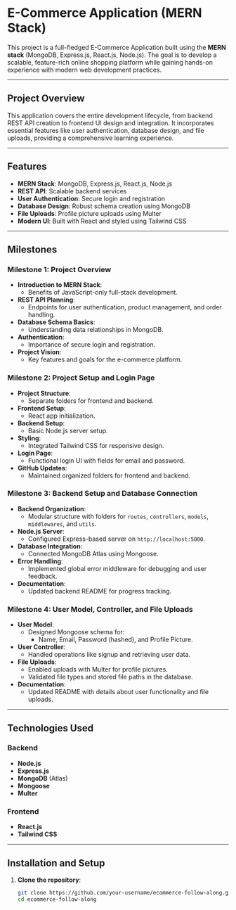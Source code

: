 # E-Commerce Application (MERN Stack)

This project is a full-fledged E-Commerce Application built using the **MERN stack** (MongoDB, Express.js, React.js, Node.js). The goal is to develop a scalable, feature-rich online shopping platform while gaining hands-on experience with modern web development practices.

---

## Project Overview

This application covers the entire development lifecycle, from backend REST API creation to frontend UI design and integration. It incorporates essential features like user authentication, database design, and file uploads, providing a comprehensive learning experience.

---

## Features

- **MERN Stack**: MongoDB, Express.js, React.js, Node.js
- **REST API**: Scalable backend services
- **User Authentication**: Secure login and registration
- **Database Design**: Robust schema creation using MongoDB
- **File Uploads**: Profile picture uploads using Multer
- **Modern UI**: Built with React and styled using Tailwind CSS

---

## Milestones

### Milestone 1: Project Overview
- **Introduction to MERN Stack**:
  - Benefits of JavaScript-only full-stack development.
- **REST API Planning**:
  - Endpoints for user authentication, product management, and order handling.
- **Database Schema Basics**:
  - Understanding data relationships in MongoDB.
- **Authentication**:
  - Importance of secure login and registration.
- **Project Vision**:
  - Key features and goals for the e-commerce platform.

### Milestone 2: Project Setup and Login Page
- **Project Structure**:
  - Separate folders for frontend and backend.
- **Frontend Setup**:
  - React app initialization.
- **Backend Setup**:
  - Basic Node.js server setup.
- **Styling**:
  - Integrated Tailwind CSS for responsive design.
- **Login Page**:
  - Functional login UI with fields for email and password.
- **GitHub Updates**:
  - Maintained organized folders for frontend and backend.

### Milestone 3: Backend Setup and Database Connection
- **Backend Organization**:
  - Modular structure with folders for `routes`, `controllers`, `models`, `middlewares`, and `utils`.
- **Node.js Server**:
  - Configured Express-based server on `http://localhost:5000`.
- **Database Integration**:
  - Connected MongoDB Atlas using Mongoose.
- **Error Handling**:
  - Implemented global error middleware for debugging and user feedback.
- **Documentation**:
  - Updated backend README for progress tracking.

### Milestone 4: User Model, Controller, and File Uploads
- **User Model**:
  - Designed Mongoose schema for:
    - Name, Email, Password (hashed), and Profile Picture.
- **User Controller**:
  - Handled operations like signup and retrieving user data.
- **File Uploads**:
  - Enabled uploads with Multer for profile pictures.
  - Validated file types and stored file paths in the database.
- **Documentation**:
  - Updated README with details about user functionality and file uploads.

---

## Technologies Used

### Backend
- **Node.js**
- **Express.js**
- **MongoDB** (Atlas)
- **Mongoose**
- **Multer**

### Frontend
- **React.js**
- **Tailwind CSS**

---

## Installation and Setup

1. **Clone the repository**:
   ```bash
   git clone https://github.com/your-username/ecommerce-follow-along.git
   cd ecommerce-follow-along
